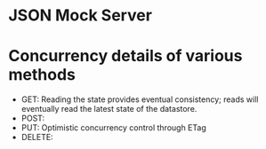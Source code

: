 # JSON Mock Server

# Concurrency details of various methods
- GET: Reading the state provides eventual consistency; reads will eventually read the latest state of the datastore.
- POST: 
- PUT: Optimistic concurrency control through ETag
- DELETE: 